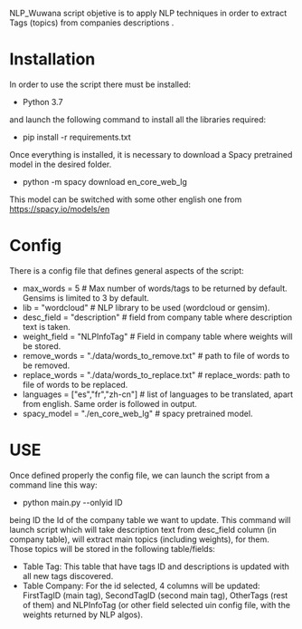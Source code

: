 NLP_Wuwana script objetive is to apply NLP techniques in order to extract Tags (topics) from  companies descriptions . 

# Installation

In order to use the script there must be installed:

- Python 3.7

and launch the following command to install all the libraries required:

- pip install -r requirements.txt

Once everything is installed, it is necessary to download a Spacy pretrained model in the desired folder.

- python -m spacy download en_core_web_lg

This model can be switched with some other english one from https://spacy.io/models/en


# Config

There is a config file that defines general aspects of the script:

- max_words = 5 # Max number of words/tags to be returned by default. Gensims is limited to 3 by default.
- lib = "wordcloud" # NLP library to be used (wordcloud or gensim).
- desc_field = "description" # field from company table where description text is taken.
- weight_field = "NLPInfoTag" # Field in company table where weights will be stored.
- remove_words = "./data/words_to_remove.txt" # path to file of words to be removed.        
- replace_words = "./data/words_to_replace.txt" # replace_words: path to file of words to be replaced.
- languages = ["es","fr","zh-cn"] # list of languages to be translated, apart from english. Same order is followed in output.
- spacy_model = "./en_core_web_lg" # spacy pretrained model.


# USE

Once defined properly the config file, we can launch the script from a command line this way:

- python main.py --onlyid ID

being ID the Id of the company table we want to update. This command will launch script which will take description text
from desc_field column (in company table), will extract main topics (including weights), for them. Those topics will be stored
in the following table/fields:

- Table Tag: This table that have tags ID and descriptions is updated with all new tags discovered.
- Table Company: For the id selected, 4 columns will be updated: FirstTagID (main tag), SecondTagID (second main tag), OtherTags (rest of them) and NLPInfoTag (or other field selected uin config file, with the 
weights returned by NLP algos). 






